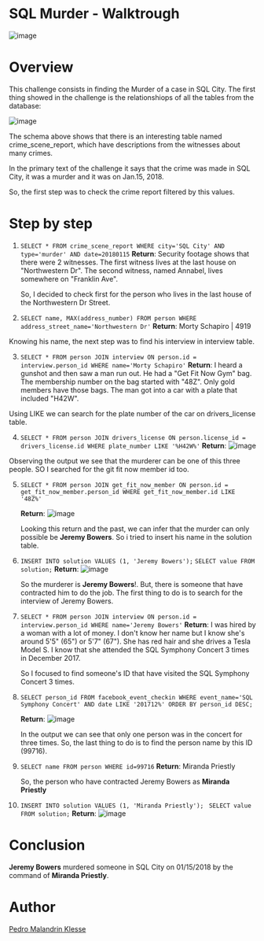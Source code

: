 # SQL Murder - Walktrough

![image](https://github.com/Klesse/sql-murder-solution/assets/62315031/addb4fa9-5d03-48cc-86d5-df87737eb11a)

# Overview

This challenge consists in finding the Murder of a case in SQL City. The first 
thing showed in the challenge is the relationshiops of all the tables from the 
database:

![image](https://github.com/Klesse/sql-murder-solution/assets/62315031/50bd2d4b-8b2b-4ef8-aada-0b2e04e1a338)

The schema above shows that there is an interesting table named crime_scene_report, which have 
descriptions from the witnesses about many crimes.

In the primary text of the challenge it says that the crime was made in SQL City, it was a murder and 
it was on Jan.15, 2018.

So, the first step was to check the crime report filtered by this values.

# Step by step

1. `SELECT * FROM crime_scene_report WHERE city='SQL City' AND type='murder' AND date=20180115`
   **Return**: Security footage shows that there were 2 witnesses. The first witness lives at
   the last house on "Northwestern Dr". The second witness, named Annabel, lives somewhere on "Franklin Ave".

   So, I decided to check first for the person who lives in the last house of the Northwestern Dr Street.
   
2. `SELECT name, MAX(address_number) FROM person WHERE address_street_name='Northwestern Dr'`
  **Return**: Morty Schapiro | 4919

  Knowing his name, the next step was to find his interview in interview table.

3. `SELECT * FROM person JOIN interview ON person.id = interview.person_id WHERE name='Morty Schapiro'`
   **Return**: I heard a gunshot and then saw a man run out. He had a "Get Fit Now Gym" bag. The membership number on the bag started with "48Z".
   Only gold members have those bags. The man got into a car with a plate that included "H42W".

  Using LIKE we can search for the plate number of the car on drivers_license table.

4. `SELECT * FROM person JOIN drivers_license ON person.license_id = drivers_license.id WHERE plate_number LIKE '%H42W%'`
  **Return**: ![image](https://github.com/Klesse/sql-murder-solution/assets/62315031/8f4fff8a-e464-4e78-b2ae-42508d8b6087)

  Observing the output we see that the murderer can be one of this three people. SO I searched for the git fit now member id too.

5. `SELECT * FROM person JOIN get_fit_now_member ON person.id = get_fit_now_member.person_id WHERE get_fit_now_member.id LIKE '48Z%'`
   
   **Return**: ![image](https://github.com/Klesse/sql-murder-solution/assets/62315031/e3e4be5f-08c6-42b7-885d-3f2717665dd2)

   Looking this return and the past, we can infer that the murder can only possible be **Jeremy Bowers**. So i tried to insert his name in the
   solution table.
6. `INSERT INTO solution VALUES (1, 'Jeremy Bowers');`
   `SELECT value FROM solution;`
   **Return**: ![image](https://github.com/Klesse/sql-murder-solution/assets/62315031/859f083b-e95b-4f72-8261-5fbce1b334bb)

   So the murderer is **Jeremy Bowers**!. But, there is someone that have contracted him to do the job.
   The first thing to do is to search for the interview of Jeremy Bowers.

7. `SELECT * FROM person JOIN interview ON person.id = interview.person_id WHERE name='Jeremy Bowers'`
   **Return**: I was hired by a woman with a lot of money. I don't know her name but I know she's around 5'5" (65") or 5'7" (67").
   She has red hair and she drives a Tesla Model S. I know that she attended the SQL Symphony Concert 3 times in December 2017.

   So I focused to find someone's ID that have visited the SQL Symphony Concert 3 times.

8. `SELECT person_id FROM facebook_event_checkin WHERE event_name='SQL Symphony Concert' AND date LIKE '201712%' ORDER BY person_id DESC;`
    
   **Return**: ![image](https://github.com/Klesse/sql-murder-solution/assets/62315031/91ef8b52-be92-4230-82dd-b965688dccc5)

   In the output we can see that only one person was in the concert for three times. So, the last thing to do is to find the person name by this ID (99716).

9. `SELECT name FROM person WHERE id=99716`
    **Return**: Miranda Priestly

    So, the person who have contracted Jeremy Bowers as **Miranda Priestly**

10. `INSERT INTO solution VALUES (1, 'Miranda Priestly');`
    ` SELECT value FROM solution;`
    **Return**: ![image](https://github.com/Klesse/sql-murder-solution/assets/62315031/37bf65f2-7b3b-4c22-ad18-25ac31d1cb49)


# Conclusion

**Jeremy Bowers** murdered someone in SQL City on 01/15/2018 by the command of **Miranda Priestly**.

# Author

[Pedro Malandrin Klesse](https://www.github.com/Klesse)





